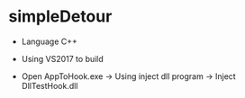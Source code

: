 # simpleDetour
- Language C++

- Using VS2017 to build

- Open AppToHook.exe -> Using inject dll program -> Inject DllTestHook.dll 
